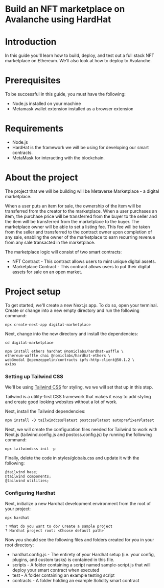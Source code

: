 # Build an NFT marketplace on Avalanche using HardHat

# Introduction 

In this guide you'll learn how to build, deploy, and test out a full stack NFT marketplace on Ethereum. We'll also look at how to deploy to Avalanche.

# Prerequisites

To be successful in this guide, you must have the following:

- Node.js installed on your machine
- Metamask wallet extension installed as a browser extension

# Requirements

- Node.js 
- HardHat is the framework we will be using for developing our smart contracts.
- MetaMask for interacting with the blockchain.

# About the project
The project that we will be building will be Metaverse Marketplace - a digital marketplace.

When a user puts an item for sale, the ownership of the item will be transferred from the creator to the marketplace. When a user purchases an item, the purchase price will be transferred from the buyer to the seller and the item will be transferred from the marketplace to the buyer. The marketplace owner will be able to set a listing fee. This fee will be taken from the seller and transferred to the contract owner upon completion of any sale, enabling the owner of the marketplace to earn recurring revenue from any sale transacted in the marketplace.

The marketplace logic will consist of two smart contracts:
- NFT Contract - This contract allows users to mint unique digital assets.
- Marketplace Contract - This contract allows users to put their digital assets for sale on an open market.

# Project setup

To get started, we'll create a new Next.js app. To do so, open your terminal. Create or change into a new empty directory and run the following command:

```
npx create-next-app digital-marketplace
```

Next, change into the new directory and install the dependencies:

```
cd digital-marketplace

npm install ethers hardhat @nomiclabs/hardhat-waffle \
ethereum-waffle chai @nomiclabs/hardhat-ethers \
web3modal @openzeppelin/contracts ipfs-http-client@50.1.2 \
axios
```

### Setting up Tailwind CSS

We'll be using [Tailwind CSS](https://tailwindcss.com/) for styling, we we will set that up in this step.

Tailwind is a utility-first CSS framework that makes it easy to add styling and create good looking websites without a lot of work.

Next, install the Tailwind dependencies:

```
npm install -D tailwindcss@latest postcss@latest autoprefixer@latest
```

Next, we will create the configuration files needed for Tailwind to work with Next.js (tailwind.config.js and postcss.config.js) by running the following command:

````
npx tailwindcss init -p
````

Finally, delete the code in styles/globals.css and update it with the following:
```
@tailwind base;
@tailwind components;
@tailwind utilities;
```
### Configuring Hardhat

Next, initialize a new Hardhat development environment from the root of your project:

```
npx hardhat

? What do you want to do? Create a sample project
? Hardhat project root: <Choose default path>
```

Now you should see the following files and folders created for you in your root directory:

- hardhat.config.js - The entirety of your Hardhat setup (i.e. your config, plugins, and custom tasks) is contained in this file.
- scripts - A folder containing a script named sample-script.js that will deploy your smart contract when executed
- test - A folder containing an example testing script
- contracts - A folder holding an example Solidity smart contract



























